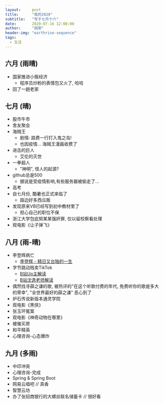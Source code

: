 ```yaml
---
layout:     post
title:      "我的2020"
subtitle:   "写于七月十六"
date:       2020-07-16 12:00:00
author:     "胡荣"
header-img: "earthrise-sequence"
tags:
  - 生活
---
```


## 六月 (雨晴)
- 国家推进小贩经济
    - 程序员炒粉的表情包又火了, 哈哈
- 回了一趟老家

## 七月 (晴)
- 股市牛市
- 舍友聚会
- 海贼王
    - 剧情: 路费一行打入鬼之岛!
    - 也因疫情... 海贼王漫画收费了
- 进击的巨人
    - 艾伦的灭世
- 一拳超人
    - "神明", 怪人的起源?
- github总是500
    - 据说是受疫情影响,有些服务器被偷走了...
- 高考
- 自七月份, 酷暑也正式来临了
    - 路边好多西瓜贩
- 发现原来VB已经写到初中教材里了
    - 担心自己的职位不保
- 浙江大学包庇努某某强奸罪, 仅以留校察看处理
- 观电影《让子弹飞》

## 八月 (雨-晴)
- 李登辉病亡
    - [李登辉 - 精日又台独的一生](https://www.bilibili.com/video/BV1vi4y1u71y?from=search&seid=2062114637044182328)
- 字节跳动贱卖TikTok
    - [B站Up主解读](https://www.bilibili.com/video/BV1cf4y197vW)
    - [B站沈逸老师解读](https://www.bilibili.com/video/BV1sK411n7Y9/)
- 偶然找寻薛之谦的歌, 被热评的"在这个听歌付费的年代, 免费听你的歌是多大的荣幸", "全世界最好的薛之谦" 恶心到了
- 炉石传说新版本通灵学院
- 观电影《黑侠》
- 张玉环冤案
- 观电影《神奇动物在哪里》
- 被催买房
- 和平精英
- 心理咨询-心态爆炸

## 九月 (多雨)
- 中印冲突
- 心理咨询-完成
- Spring & Spring Boot
- 网易云唱吧 // 真香
- 智慧云坊
- 办了张招商银行的大螺丝联名储蓄卡 // 很好看